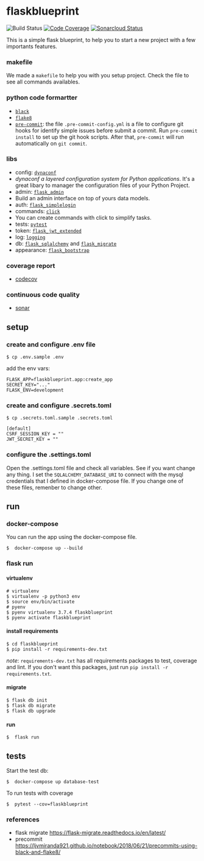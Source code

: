 # flaskblueprint

![Build Status](https://github.com/gabicavalcante/flask-blueprint/workflows/CI/badge.svg)
[![Code Coverage](https://codecov.io/gh/gabicavalcante/flask-blueprint/branch/master/graphs/badge.svg?token=BlrDDl2SJq)](https://codecov.io/gh/gabicavalcante/flaskblueprint)
[![Sonarcloud Status](https://sonarcloud.io/api/project_badges/measure?project=gabicavalcante_flaskblueprint&metric=alert_status)](https://sonarcloud.io/dashboard?id=gabicavalcante_flaskblueprint)

This is a simple flask blueprint, to help you to start a new project with a few importants features.

### makefile

We made a `makefile` to help you with you setup project. Check the file to see all commands availables.

### python code formartter

- [`black`](https://github.com/psf/black)
- [`flake8`](http://flake8.pycqa.org/en/latest/)
- [`pre-commit`](https://pre-commit.com/): the file `.pre-commit-config.yml` is a file to configure git hooks for identify simple issues before submit a commit. Run `pre-commit install` to set up the git hook scripts. After that, `pre-commit` will run automatically on `git commit`.

### libs

- config: [`dynaconf`](https://dynaconf.readthedocs.io/en/latest/)
 - _dynaconf a layered configuration system for Python applications_. It's a great libary to manager the configuration files of your Python Project.
- admin: [`flask_admin`](https://flask-admin.readthedocs.io/en/latest/)
 - Build an admin interface on top of yours data models. 
- auth: [`flask_simplelogin`](https://github.com/flask-extensions/flask_simplelogin)
- commands: [`click`](https://flask.palletsprojects.com/en/1.0.x/cli/)
 - You can create commands with click to simplify tasks.
- tests: [`pytest`](https://docs.pytest.org/en/latest/)
- token: [`flask_jwt_extended`](https://flask-jwt-extended.readthedocs.io/en/stable/)
- log: [`logging`](https://flask.palletsprojects.com/en/1.0.x/logging/)
- db: [`flask_sqlalchemy`](https://flask-sqlalchemy.palletsprojects.com/en/2.x/) and [`flask_migrate`](https://flask-migrate.readthedocs.io/en/latest/)
- appearance: [`flask_bootstrap`](https://pythonhosted.org/Flask-Bootstrap/)

### coverage report

- [codecov](https://codecov.io/gh/gabicavalcante/flaskblueprint)

### continuous code quality

- [sonar](https://sonarcloud.io/dashboard?id=gabicavalcante_flaskblueprint)

## setup

### create and configure .env file

```
$ cp .env.sample .env
```

add the env vars:

```
FLASK_APP=flaskblueprint.app:create_app
SECRET_KEY="..."
FLASK_ENV=development
```

### create and configure .secrets.toml

```
$ cp .secrets.toml.sample .secrets.toml
```

```
[default]
CSRF_SESSION_KEY = ""
JWT_SECRET_KEY = ""
```

### configure the .settings.toml

Open the .settings.toml file and check all variables. See if you want change any thing. I set the `SQLALCHEMY_DATABASE_URI` to connect with the mysql credentials that I defined in docker-compose file. If you change one of these files, remenber to change other.

## run

### docker-compose

You can run the app using the docker-compose file.

```
$  docker-compose up --build
```

### flask run

#### virtualenv

```
# virtualenv
$ virtualenv -p python3 env
$ source env/bin/activate
# pyenv
$ pyenv virtualenv 3.7.4 flaskblueprint
$ pyenv activate flaskblueprint
```

#### install requirements

```
$ cd flaskblueprint
$ pip install -r requirements-dev.txt
```

_note_: `requirements-dev.txt` has all requirements packages to test, coverage and lint. If you don't want this packages, just run `pip install -r requirements.txt`.

#### migrate

```
$ flask db init
$ flask db migrate
$ flask db upgrade
```

#### run

```
$  flask run
```

## tests

Start the test db:

```
$  docker-compose up database-test
```

To run tests with coverage

```
$  pytest --cov=flaskblueprint
```

### references

- flask migrate https://flask-migrate.readthedocs.io/en/latest/
- precommit https://ljvmiranda921.github.io/notebook/2018/06/21/precommits-using-black-and-flake8/
